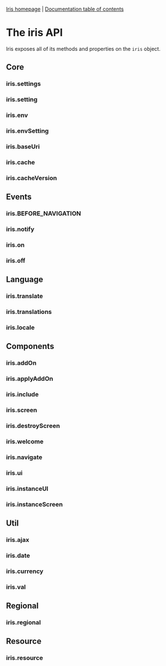 [Iris homepage](https://github.com/iris-js/iris) | [Documentation table of contents](toc.md)

# The iris API

Iris exposes all of its methods and properties on the `iris` object.

## Core
### iris.settings
### iris.setting

### iris.env
### iris.envSetting

### iris.baseUri
### iris.cache
### iris.cacheVersion


## Events
### iris.BEFORE_NAVIGATION
### iris.notify
### iris.on
### iris.off


## Language
### iris.translate
### iris.translations
### iris.locale


## Components
### iris.addOn
### iris.applyAddOn
### iris.include
### iris.screen
### iris.destroyScreen
### iris.welcome
### iris.navigate
### iris.ui
### iris.instanceUI
### iris.instanceScreen


## Util
### iris.ajax
### iris.date
### iris.currency
### iris.val


## Regional
### iris.regional


## Resource
### iris.resource
